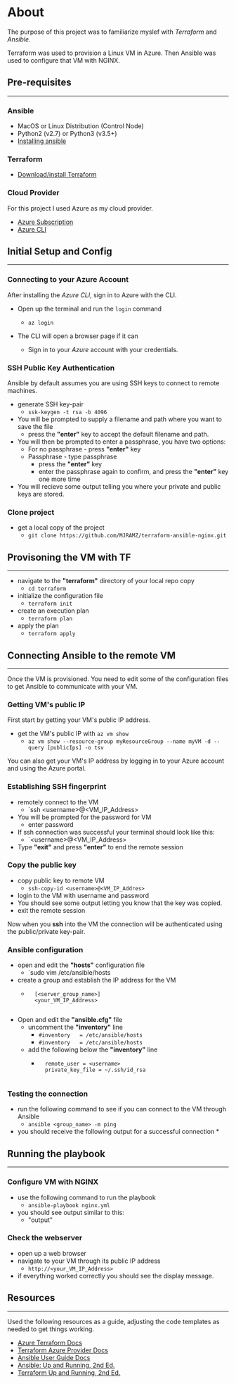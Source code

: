 # About
The purpose of this project was to familiarize myslef with *Terraform* and *Ansible*. 

Terraform was used to provision a Linux VM in Azure. Then Ansible was used to configure that VM with NGINX.

## Pre-requisites
***
### Ansible
* MacOS or Linux Distribution (Control Node)
* Python2 (v2.7) or Python3 (v3.5+)
* [Installing ansible](https://docs.ansible.com/ansible/latest/installation_guide/index.html)

### Terraform
* [Download/install Terraform](https://www.terraform.io/downloads.html)

### Cloud Provider
For this project I used Azure as my cloud provider.

* [Azure Subscription](https://azure.microsoft.com/en-us/free/)
* [Azure CLI](https://docs.microsoft.com/en-us/cli/azure/install-azure-cli)

## Initial Setup and Config
***
### Connecting to your Azure Account

After installing the *Azure CLI*, sign in to Azure with the CLI.

* Open up the terminal and run the `login` command

    * ```az login```
* The CLI will open a browser page if it can 
    * Sign in to your *Azure* account with your credentials.

### SSH Public Key Authentication
Ansible by default assumes you are using SSH keys to connect to remote machines.
* generate SSH key-pair
    * `ssk-keygen -t rsa -b 4096`
* You will be prompted to supply a filename and path where you want to save the file
    * press the **"enter"** key to accept the default filename and path.
* You will then be prompted to enter a passphrase, you have two options:
    * For no passphrase - press **"enter"** key
    * Passphrase - type passphrase
        * press the **"enter"** key
        * enter the passphrase again to confirm, and press the **"enter"** key one more time
* You will recieve some output telling you where your private and public keys are stored.

### Clone project
* get a local copy of the project
    * `git clone https://github.com/MJRAMZ/terraform-ansible-nginx.git`

## Provisoning the VM with TF
***
* navigate to the **"terraform"** directory of your local repo copy
    * `cd terraform`
* initialize the configuration file
    *  `terraform init`
* create an execution plan
    * `terraform plan`
* apply the plan
    * `terraform apply`

## Connecting Ansible to the remote VM
***
Once the VM is provisioned. You need to edit some of the configuration files to get Ansible to communicate with your VM.

### Getting VM's public IP
First start by getting your VM's public IP address.
* get the VM's public IP with `az vm show`
    * `az vm show --resource-group myResourceGroup --name myVM -d --query [publicIps] -o tsv`

You can also get your VM's IP address by logging in to your Azure account and using the Azure portal.

### Establishing SSH fingerprint
* remotely connect to the VM
    * `ssh \<username>@<VM_IP_Address>
* You will be prompted for the password for VM
    * enter password
* If ssh connection was successful your terminal should look like this:
    * `\<username>@<VM_IP_Address>
* Type **"exit"** and press **"enter"** to end the remote session

### Copy the public key
* copy public key to remote VM
    * `ssh-copy-id <username>@<VM_IP_Addres>`
* login to the VM with username and password
* You should see some output letting you know that the key was copied.
* exit the remote session

Now when you **ssh** into the VM the connection will be authenticated using the public/private key-pair.

### Ansible configuration
* open and edit the **"hosts"** configuration file
    * `sudo vim /etc/ansible/hosts
* create a group and establish the IP address for the VM
    * ```
        [<server_group_name>]
        <your_VM_IP_Address>
    ```
* Open and edit the **"ansible.cfg"** file
    * uncomment the **"inventory"** line
        * `#inventory   = /etc/ansible/hosts`
        * `#inventory   = /etc/ansible/hosts`
    * add the following below the **"inventory"** line
        * ```
            remote_user = <username>
            private_key_file = ~/.ssh/id_rsa
        ```

### Testing the connection
* run the following command to see if you can connect to the VM through Ansible
    * `ansible <group_name> -m ping`
* you should receive the following output for a successful connection
    *

## Running the playbook
***
### Configure VM with NGINX
* use the following command to run the playbook
    * `ansible-playbook nginx.yml`
* you should see output similar to this:
    * "output"
### Check the webserver
* open up a web browser
* navigate to your VM through its public IP address
    * `http://<your_VM_IP_Address>`
* if everything worked correctly you should see the display message.

## Resources
***
Used the following resources as a guide, adjusting the code templates as needed to get things working.

* [Azure Terraform Docs](https://docs.microsoft.com/en-us/azure/developer/terraform/create-linux-virtual-machine-with-infrastructure)
* [Terraform Azure Provider Docs ](https://registry.terraform.io/providers/hashicorp/azurerm/latest/docs)
* [Ansible User Guide Docs](https://docs.ansible.com/ansible/latest/user_guide/index.html)
* [Ansible: Up and Running, 2nd Ed.](https://www.oreilly.com/library/view/ansible-up-and/9781491979792/)
* [Terraform Up and Running, 2nd Ed.](https://www.oreilly.com/library/view/terraform-up/9781492046899/)
